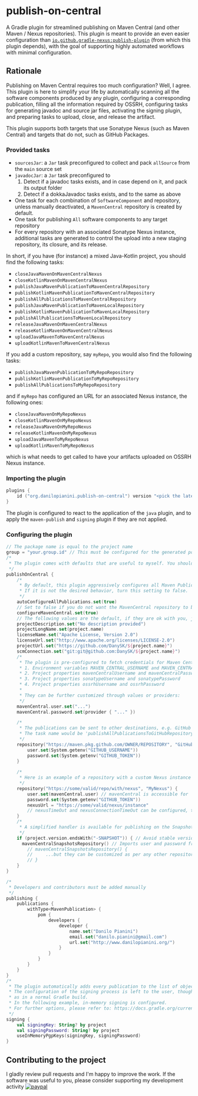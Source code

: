 # publish-on-central
A Gradle plugin for streamlined publishing on Maven Central
(and other Maven / Nexus repositories).
This plugin is meant to provide an even easier configuration than
[`io.github.gradle-nexus:publish-plugin`](https://github.com/gradle-nexus/publish-plugin)
(from which this plugin depends),
with the goal of supporting highly automated workflows with minimal configuration.

## Rationale
Publishing on Maven Central requires too much configuration?
Well, I agree.
This plugin is here to simplify your life by automatically
scanning all the software components produced by any plugin,
configuring a corresponding publication,
filling all the information required by OSSRH,
configuring tasks for generating javadoc and source jar files,
activating the signing plugin,
and preparing tasks to upload, close, and release the artifact.

This plugin supports both targets that use Sonatype Nexus (such as Maven Central)
and targets that do not, such as GitHub Packages.

### Provided tasks

* `sourcesJar`: a `Jar` task preconfigured to collect and pack `allSource` from the `main` source set
* `javadocJar`: a `Jar` task preconfigured to
    1. Detect if a javadoc tasks exists, and in case depend on it, and pack its output folder
    2. Detect if a dokkaJavadoc tasks exists, and to the same as above
* One task for each combination of `SoftwareComponent` and repository,
  unless manually deactivated, a `MavenCentral` repository is created by default.
* One task for publishing `All` software components to any target repository
* For every repository with an associated Sonatype Nexus instance, additional tasks are generated to control the
  upload into a new staging repository, its closure, and its release.

In short, if you have (for instance) a mixed Java-Kotlin project,
you should find the following tasks:

* `closeJavaMavenOnMavenCentralNexus`
* `closeKotlinMavenOnMavenCentralNexus`
* `publishJavaMavenPublicationToMavenCentralRepository`
* `publishKotlinMavenPublicationToMavenCentralRepository`
* `publishAllPublicationsToMavenCentralRepository`
* `publishJavaMavenPublicationToMavenLocalRepository`
* `publishKotlinMavenPublicationToMavenLocalRepository`
* `publishAllPublicationsToMavenLocalRepository`
* `releaseJavaMavenOnMavenCentralNexus`
* `releaseKotlinMavenOnMavenCentralNexus`
* `uploadJavaMavenToMavenCentralNexus`
* `uploadKotlinMavenToMavenCentralNexus`

If you add a custom repository, say `myRepo`, you would also find the following tasks:

* `publishJavaMavenPublicationToMyRepoRepository`
* `publishKotlinMavenPublicationToMyRepoRepository`
* `publishAllPublicationsToMyRepoRepository`

and if `myRepo` has configured an URL for an associated Nexus instance, the following ones:

* `closeJavaMavenOnMyRepoNexus`
* `closeKotlinMavenOnMyRepoNexus`
* `releaseJavaMavenOnMyRepoNexus`
* `releaseKotlinMavenOnMyRepoNexus`
* `uploadJavaMavenToMyRepoNexus`
* `uploadKotlinMavenToMyRepoNexus`

which is what needs to get called to have your artifacts uploaded on OSSRH Nexus instance.

### Importing the plugin

```kotlin
plugins {
    id ("org.danilopianini.publish-on-central") version "<pick the latest>"
}
```
The plugin is configured to react to the application of the `java` plugin, and to apply the `maven-publish` and `signing` plugin if they are not applied.

### Configuring the plugin

```kotlin
// The package name is equal to the project name
group = "your.group.id" // This must be configured for the generated pom.xml to work correctly
/*
 * The plugin comes with defaults that are useful to myself. You should configure it to behave as you please:
 */
publishOnCentral {
    /*
     * By default, this plugin aggressively configures all Maven Publications to be compatible with Central.
     * If it is not the desired behavior, turn this setting to false.
     */
    autoConfigureAllPublications.set(true)
    // Set to false if you do not want the MavenCentral repository to be automatically configured
    configureMavenCentral.set(true)
    // The following values are the default, if they are ok with you, just omit them
    projectDescription.set("No description provided")
    projectLongName.set(project.name)
    licenseName.set("Apache License, Version 2.0")
    licenseUrl.set("http://www.apache.org/licenses/LICENSE-2.0")
    projectUrl.set("https://github.com/DanySK/${project.name}")
    scmConnection.set("git:git@github.com:DanySK/${project.name}")
    /*
     * The plugin is pre-configured to fetch credentials for Maven Central from the context in the following order:
     * 1. Environment variables MAVEN_CENTRAL_USERNAME and MAVEN_CENTRAL_PASSWORD
     * 2. Project properties mavenCentralUsername and mavenCentralPassword
     * 3. Project properties sonatypeUsername and sonatypePassword
     * 4. Project properties ossrhUsername and ossrhPassword
     * 
     * They can be further customized through values or providers:
     */
    mavenCentral.user.set("...")
    mavenCentral.password.set(provider { "..." })

    /*
     * The publications can be sent to other destinations, e.g. GitHub
     * The task name would be 'publishAllPublicationsToGitHubRepository'
     */
    repository("https://maven.pkg.github.com/OWNER/REPOSITORY", "GitHub") {
        user.set(System.getenv("GITHUB_USERNAME"))
        password.set(System.getenv("GITHUB_TOKEN"))
    }
  
    /*
     * Here is an example of a repository with a custom Nexus instance
     */
    repository("https://some/valid/repo/with/nexus", "MyNexus") {
        user.set(mavenCentral.user) // mavenCentral is accessible for 
        password.set(System.getenv("GITHUB_TOKEN"))
        nexusUrl = "https://some/valid/nexus/instance"
        // nexusTimeOut and nexusConnectionTimeOut can be configured, too.
    }
    /*
     * A simplified handler is available for publishing on the Snapshots repository of Maven Central
     */
    if (project.version.endsWith("-SNAPSHOT")) { // Avoid stable versions being pushed there...
      mavenCentralSnapshotsRepository() // Imports user and password from the configuration for Maven Central
        // mavenCentralSnapshotsRepository() {
        //     ...but they can be customized as per any other repository
        // }
    }
}

/*
 * Developers and contributors must be added manually
 */
publishing {
    publications {
        withType<MavenPublication> {
            pom {
                developers {
                    developer {
                        name.set("Danilo Pianini")
                        email.set("danilo.pianini@gmail.com")
                        url.set("http://www.danilopianini.org/")
                    }
                }
            }
        }
    }
}
/*
 * The plugin automatically adds every publication to the list of objects to sign
 * The configuration of the signing process is left to the user, though,
 * as in a normal Gradle build.
 * In the following example, in-memory signing is configured.
 * For further options, please refer to: https://docs.gradle.org/current/userguide/signing_plugin.html
 */
signing {
    val signingKey: String? by project
    val signingPassword: String? by project
    useInMemoryPgpKeys(signingKey, signingPassword)
}
```

## Contributing to the project

I gladly review pull requests and I'm happy to improve the work.
If the software was useful to you, please consider supporting my development activity
[![paypal](https://www.paypalobjects.com/en_US/i/btn/btn_donate_SM.gif)](https://www.paypal.com/cgi-bin/webscr?cmd=_donations&business=5P4DSZE5DV4H2&currency_code=EUR)

